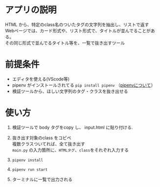 # アプリの説明
  HTML から、特定のclass名のついたタグの文字列を抽出し、リストで返す  
  Webページでは、カード形式や、リスト形式で、タイトルが並んでることがある。  
  その同じ形式で並んでるタイトル等を、一覧で抜き出すツール

# 前提条件
 - エディタを使える(VScode等)
 - pipenv がインストールされてる
   `pip install pipenv` （[pipenvについて](https://zenn.dev/nekoallergy/articles/py-env-pipenv01)）
 - 検証ツールから、ほしい文字列のタグ・クラスを抜き出せる

# 使い方
1. 検証ツールで body タグをcopy し、 input.html に貼り付ける. 
1. 抜き出す対象のclass をコピペ  
    複数クラスついてれば、全て抜き出す  
  `main.py` の入力箇所に、`HTMLタグ`、`class`をそれぞれ入力する

1. `pipenv install`
1. `pipenv run start`
1. ターミナルに一覧で出力される
